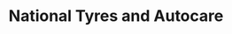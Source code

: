 ---
title: "National Tyres and Autocare"
url: /perth/national-tyres-and-autocare/
shop: car repair
---